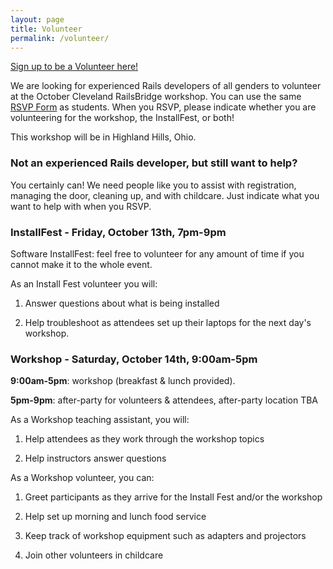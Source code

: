 ```yaml
---
layout: page
title: Volunteer
permalink: /volunteer/
---
```


<a href="https://www.bridgetroll.org/events/367" class="btn btn-success">Sign up to be a Volunteer here!</a>

We are looking for experienced Rails developers of all genders to volunteer at the October Cleveland RailsBridge workshop. You can use the same [RSVP Form](https://www.bridgetroll.org/events/367) as students. When you RSVP, please indicate whether you are volunteering for the workshop, the InstallFest, or both!

This workshop will be in Highland Hills, Ohio.

### Not an experienced Rails developer, but still want to help?

You certainly can! We need people like you to assist with registration, managing the door, cleaning up, and with childcare. Just indicate what you want to help with when you RSVP.

### InstallFest - Friday, October 13th, 7pm-9pm

Software InstallFest: feel free to volunteer for any amount of time if you cannot make it to the whole event.

As an Install Fest volunteer you will:

1. Answer questions about what is being installed

2. Help troubleshoot as attendees set up their laptops for the next day's workshop.

### Workshop - Saturday, October 14th, 9:00am-5pm

**9:00am-5pm**: workshop (breakfast & lunch provided).

**5pm-9pm**: after-party for volunteers & attendees, after-party location TBA

As a Workshop teaching assistant, you will:

1. Help attendees as they work through the workshop topics

2. Help instructors answer questions

As a Workshop volunteer, you can:

1. Greet participants as they arrive for the Install Fest and/or the workshop

2. Help set up morning and lunch food service

3. Keep track of workshop equipment such as adapters and projectors

4. Join other volunteers in childcare
